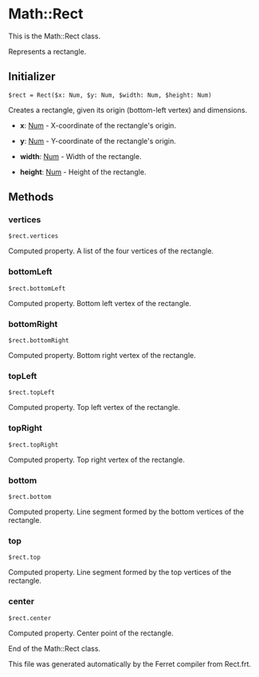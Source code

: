 # Math::Rect

This is the Math::Rect class.

Represents a rectangle.


## Initializer

```
$rect = Rect($x: Num, $y: Num, $width: Num, $height: Num)
```

Creates a rectangle, given its origin (bottom-left vertex) and dimensions.


* __x__: [Num](/doc/std/Number.md) - X-coordinate of the rectangle's origin.

* __y__: [Num](/doc/std/Number.md) - Y-coordinate of the rectangle's origin.

* __width__: [Num](/doc/std/Number.md) - Width of the rectangle.

* __height__: [Num](/doc/std/Number.md) - Height of the rectangle.

## Methods

### vertices

```
$rect.vertices
```

Computed property. A list of the four vertices of the rectangle.



### bottomLeft

```
$rect.bottomLeft
```

Computed property. Bottom left vertex of the rectangle.



### bottomRight

```
$rect.bottomRight
```

Computed property. Bottom right vertex of the rectangle.



### topLeft

```
$rect.topLeft
```

Computed property. Top left vertex of the rectangle.



### topRight

```
$rect.topRight
```

Computed property. Top right vertex of the rectangle.



### bottom

```
$rect.bottom
```

Computed property. Line segment formed by the bottom vertices of the rectangle.



### top

```
$rect.top
```

Computed property. Line segment formed by the top vertices of the rectangle.



### center

```
$rect.center
```

Computed property. Center point of the rectangle.





End of the Math::Rect class.

This file was generated automatically by the Ferret compiler from
Rect.frt.